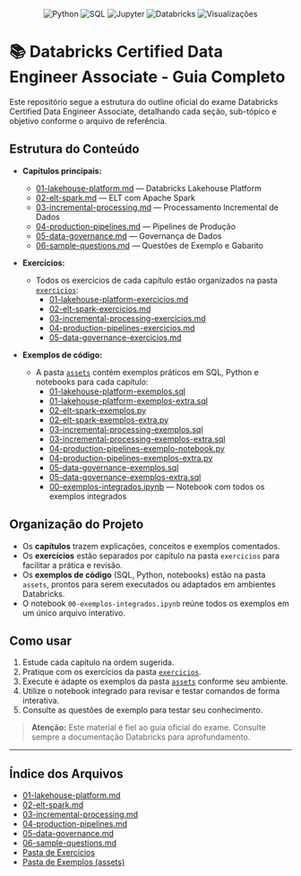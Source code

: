 <p align="center">
  <img src="https://img.shields.io/badge/Python-3776AB?style=for-the-badge&logo=python&logoColor=white" alt="Python" />
  <img src="https://img.shields.io/badge/SQL-4479A1?style=for-the-badge&logo=postgresql&logoColor=white" alt="SQL" />
  <img src="https://img.shields.io/badge/Jupyter-F37626?style=for-the-badge&logo=jupyter&logoColor=white" alt="Jupyter" />
  <img src="https://img.shields.io/badge/Databricks-FF3621?style=for-the-badge&logo=databricks&logoColor=white" alt="Databricks" />
  <img src="https://komarev.com/ghpvc/?username=tiagonpsilva&repo=databricks-certified-data-engineer-associate&color=orange" alt="Visualizações" />
</p>

# 📚 Databricks Certified Data Engineer Associate - Guia Completo

Este repositório segue a estrutura do outline oficial do exame Databricks Certified Data Engineer Associate, detalhando cada seção, sub-tópico e objetivo conforme o arquivo de referência.

## Estrutura do Conteúdo

- **Capítulos principais:**
  - [01-lakehouse-platform.md](./01-lakehouse-platform.md) — Databricks Lakehouse Platform
  - [02-elt-spark.md](./02-elt-spark.md) — ELT com Apache Spark
  - [03-incremental-processing.md](./03-incremental-processing.md) — Processamento Incremental de Dados
  - [04-production-pipelines.md](./04-production-pipelines.md) — Pipelines de Produção
  - [05-data-governance.md](./05-data-governance.md) — Governança de Dados
  - [06-sample-questions.md](./06-sample-questions.md) — Questões de Exemplo e Gabarito

- **Exercícios:**
  - Todos os exercícios de cada capítulo estão organizados na pasta [`exercicios`](./exercicios/):
    - [01-lakehouse-platform-exercicios.md](./exercicios/01-lakehouse-platform-exercicios.md)
    - [02-elt-spark-exercicios.md](./exercicios/02-elt-spark-exercicios.md)
    - [03-incremental-processing-exercicios.md](./exercicios/03-incremental-processing-exercicios.md)
    - [04-production-pipelines-exercicios.md](./exercicios/04-production-pipelines-exercicios.md)
    - [05-data-governance-exercicios.md](./exercicios/05-data-governance-exercicios.md)

- **Exemplos de código:**
  - A pasta [`assets`](./assets/) contém exemplos práticos em SQL, Python e notebooks para cada capítulo:
    - [01-lakehouse-platform-exemplos.sql](./assets/01-lakehouse-platform-exemplos.sql)
    - [01-lakehouse-platform-exemplos-extra.sql](./assets/01-lakehouse-platform-exemplos-extra.sql)
    - [02-elt-spark-exemplos.py](./assets/02-elt-spark-exemplos.py)
    - [02-elt-spark-exemplos-extra.py](./assets/02-elt-spark-exemplos-extra.py)
    - [03-incremental-processing-exemplos.sql](./assets/03-incremental-processing-exemplos.sql)
    - [03-incremental-processing-exemplos-extra.sql](./assets/03-incremental-processing-exemplos-extra.sql)
    - [04-production-pipelines-exemplo-notebook.py](./assets/04-production-pipelines-exemplo-notebook.py)
    - [04-production-pipelines-exemplos-extra.py](./assets/04-production-pipelines-exemplos-extra.py)
    - [05-data-governance-exemplos.sql](./assets/05-data-governance-exemplos.sql)
    - [05-data-governance-exemplos-extra.sql](./assets/05-data-governance-exemplos-extra.sql)
    - [00-exemplos-integrados.ipynb](./assets/00-exemplos-integrados.ipynb) — Notebook com todos os exemplos integrados

## Organização do Projeto

- Os **capítulos** trazem explicações, conceitos e exemplos comentados.
- Os **exercícios** estão separados por capítulo na pasta `exercicios` para facilitar a prática e revisão.
- Os **exemplos de código** (SQL, Python, notebooks) estão na pasta `assets`, prontos para serem executados ou adaptados em ambientes Databricks.
- O notebook `00-exemplos-integrados.ipynb` reúne todos os exemplos em um único arquivo interativo.

## Como usar

1. Estude cada capítulo na ordem sugerida.
2. Pratique com os exercícios da pasta [`exercicios`](./exercicios/).
3. Execute e adapte os exemplos da pasta [`assets`](./assets/) conforme seu ambiente.
4. Utilize o notebook integrado para revisar e testar comandos de forma interativa.
5. Consulte as questões de exemplo para testar seu conhecimento.

> **Atenção:** Este material é fiel ao guia oficial do exame. Consulte sempre a documentação Databricks para aprofundamento.

---

## Índice dos Arquivos

- [01-lakehouse-platform.md](./01-lakehouse-platform.md)
- [02-elt-spark.md](./02-elt-spark.md)
- [03-incremental-processing.md](./03-incremental-processing.md)
- [04-production-pipelines.md](./04-production-pipelines.md)
- [05-data-governance.md](./05-data-governance.md)
- [06-sample-questions.md](./06-sample-questions.md)
- [Pasta de Exercícios](./exercicios/)
- [Pasta de Exemplos (assets)](./assets/) 